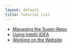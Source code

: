 ```yaml
---
layout: default
title: Tutorial List
---
```


- [Managing the Super-Repo](super_repo.html)
- [Using Intellij IDEA](using_idea.html)
- [Working on the Website](website.html)

